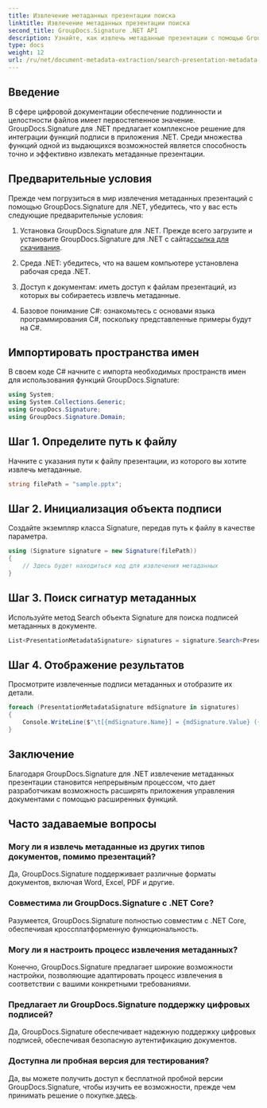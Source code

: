 ```yaml
---
title: Извлечение метаданных презентации поиска
linktitle: Извлечение метаданных презентации поиска
second_title: GroupDocs.Signature .NET API
description: Узнайте, как извлечь метаданные презентации с помощью GroupDocs.Signature для .NET. Расширьте свои возможности управления документами без особых усилий.
type: docs
weight: 12
url: /ru/net/document-metadata-extraction/search-presentation-metadata-extraction/
---
```

## Введение
В сфере цифровой документации обеспечение подлинности и целостности файлов имеет первостепенное значение. GroupDocs.Signature для .NET предлагает комплексное решение для интеграции функций подписи в приложения .NET. Среди множества функций одной из выдающихся возможностей является способность точно и эффективно извлекать метаданные презентации.
## Предварительные условия
Прежде чем погрузиться в мир извлечения метаданных презентаций с помощью GroupDocs.Signature для .NET, убедитесь, что у вас есть следующие предварительные условия:
1.  Установка GroupDocs.Signature для .NET. Прежде всего загрузите и установите GroupDocs.Signature для .NET с сайта[ссылка для скачивания](https://releases.groupdocs.com/signature/net/).
   
2. Среда .NET: убедитесь, что на вашем компьютере установлена рабочая среда .NET.
   
3. Доступ к документам: иметь доступ к файлам презентаций, из которых вы собираетесь извлечь метаданные.
   
4. Базовое понимание C#: ознакомьтесь с основами языка программирования C#, поскольку представленные примеры будут на C#.

## Импортировать пространства имен
В своем коде C# начните с импорта необходимых пространств имен для использования функций GroupDocs.Signature:
```csharp
using System;
using System.Collections.Generic;
using GroupDocs.Signature;
using GroupDocs.Signature.Domain;
```
## Шаг 1. Определите путь к файлу
Начните с указания пути к файлу презентации, из которого вы хотите извлечь метаданные.
```csharp
string filePath = "sample.pptx";
```
## Шаг 2. Инициализация объекта подписи
Создайте экземпляр класса Signature, передав путь к файлу в качестве параметра.
```csharp
using (Signature signature = new Signature(filePath))
{
    // Здесь будет находиться код для извлечения метаданных
}
```
## Шаг 3. Поиск сигнатур метаданных
Используйте метод Search объекта Signature для поиска подписей метаданных в документе.
```csharp
List<PresentationMetadataSignature> signatures = signature.Search<PresentationMetadataSignature>(SignatureType.Metadata);
```
## Шаг 4. Отображение результатов
Просмотрите извлеченные подписи метаданных и отобразите их детали.
```csharp
foreach (PresentationMetadataSignature mdSignature in signatures)
{
    Console.WriteLine($"\t[{mdSignature.Name}] = {mdSignature.Value} ({mdSignature.Type})");
}
```

## Заключение
Благодаря GroupDocs.Signature для .NET извлечение метаданных презентации становится непрерывным процессом, что дает разработчикам возможность расширять приложения управления документами с помощью расширенных функций.
## Часто задаваемые вопросы
### Могу ли я извлечь метаданные из других типов документов, помимо презентаций?
Да, GroupDocs.Signature поддерживает различные форматы документов, включая Word, Excel, PDF и другие.
### Совместима ли GroupDocs.Signature с .NET Core?
Разумеется, GroupDocs.Signature полностью совместим с .NET Core, обеспечивая кроссплатформенную функциональность.
### Могу ли я настроить процесс извлечения метаданных?
Конечно, GroupDocs.Signature предлагает широкие возможности настройки, позволяющие адаптировать процесс извлечения в соответствии с вашими конкретными требованиями.
### Предлагает ли GroupDocs.Signature поддержку цифровых подписей?
Да, GroupDocs.Signature обеспечивает надежную поддержку цифровых подписей, обеспечивая безопасную аутентификацию документов.
### Доступна ли пробная версия для тестирования?
 Да, вы можете получить доступ к бесплатной пробной версии GroupDocs.Signature, чтобы изучить ее возможности, прежде чем принимать решение о покупке.[здесь](https://releases.groupdocs.com/).